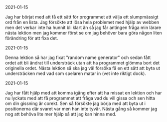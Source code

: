 2021-01-15

Jag har börjat med att få ett sätt för programmet att
välja ett slumpmässigt ord från en lista. 
Jag försökte att lösa hela problemet med hjälp av webben
men det verkar inte ha hunnit bli klart än så jag får
antingen fråga min lärare nästa lektion men jag kommer först
se om jag behöver bara göra någon liten förändring för 
att fixa det.

2021-01-15

Denna lektion så har jag fixat "random name generator"
och sedan fått ordet att bli ändrat till understräck
utan att ha programmet glömma bort det originella
ordet. Nästa lektion så ska jag väl försöka få
en ett sätt att byta ut understräcken med vad som 
spelaren matar in (vet inte riktigt dock).

2021-01-15

Jag har fått hjälp med att komma igång efter att ha missat
en lektion och har nu lyckats med att få programmet 
att fråga vad du vill gissa och sen hitta om din gissning
är corekt. Sen så försökte jag börja med att byta ut
i positionerna där svaret var men han inte tyvär.
Nästa gång så kommer jag nog att behöva lite mer hjälp
så att jag kan hinna med.